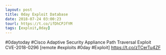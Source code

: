 ```yaml
---
layout: post
title: 0day Exploit Database
date: 2018-07-24 03:00:23
tourl: https://t.co/ifDhCPJfYM
tags: [exploit,0day]
---
```

#0daytoday #Cisco Adaptive Security Appliance Path Traversal Exploit CVE-2018-0296 [remote #exploits #0day #Exploit] https://t.co/zTCerTu4ZF